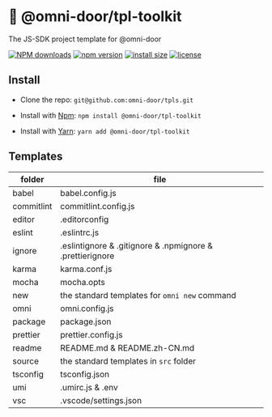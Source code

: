 # 🐸 @omni-door/tpl-toolkit
The JS-SDK project template for @omni-door

[![NPM downloads](http://img.shields.io/npm/dm/%40omni-door%2Ftpl-toolkit.svg?style=flat-square)](https://www.npmjs.com/package/@omni-door/tpl-toolkit)
[![npm version](https://badge.fury.io/js/%40omni-door%2Ftpl-toolkit.svg)](https://badge.fury.io/js/%40omni-door%2Ftpl-toolkit)
[![install size](https://packagephobia.now.sh/badge?p=%40omni-door%2Ftpl-toolkit)](https://packagephobia.now.sh/result?p=%40omni-door%2Ftpl-toolkit)
[![license](http://img.shields.io/npm/l/%40omni-door%2Ftpl-toolkit.svg)](https://github.com/omni-door/tpls/blob/master/packages/tpl-toolkit/LICENSE)

## Install
* Clone the repo: `git@github.com:omni-door/tpls.git`

* Install with [Npm](https://www.npmjs.com/package/@omni-door/tpl-toolkit): `npm install @omni-door/tpl-toolkit`

* Install with [Yarn](https://yarnpkg.com/en/package/@omni-door/tpl-toolkit): `yarn add @omni-door/tpl-toolkit`

## Templates
| folder | file |
| --- | --- |
| babel | babel.config.js |
| commitlint | commitlint.config.js |
| editor | .editorconfig |
| eslint | .eslintrc.js |
| ignore | .eslintignore & .gitignore & .npmignore & .prettierignore |
| karma | karma.conf.js |
| mocha | mocha.opts |
| new | the standard templates for `omni new` command |
| omni | omni.config.js |
| package | package.json |
| prettier | prettier.config.js |
| readme | README.md & README.zh-CN.md |
| source | the standard templates in `src` folder |
| tsconfig | tsconfig.json |
| umi | .umirc.js & .env |
| vsc | .vscode/settings.json |